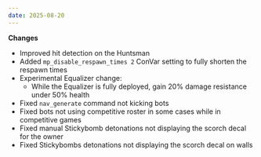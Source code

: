 ```yaml
---
date: 2025-08-20
---
```


**Changes**

* Improved hit detection on the Huntsman
* Added `mp_disable_respawn_times 2` ConVar setting to fully shorten the respawn times
* Experimental Equalizer change:
  * While the Equalizer is fully deployed, gain 20% damage resistance under 50% health
* Fixed `nav_generate` command not kicking bots
* Fixed bots not using competitive roster in some cases while in competitive games
* Fixed manual Stickybomb detonations not displaying the scorch decal for the owner
* Fixed Stickybombs detonations not displaying the scorch decal on walls
